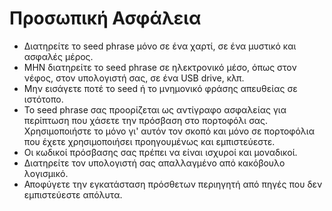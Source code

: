 # Προσωπική Ασφάλεια

- Διατηρείτε το seed phrase μόνο σε ένα χαρτί, σε ένα μυστικό και ασφαλές μέρος.
 - ΜΗΝ διατηρείτε το seed phrase σε ηλεκτρονικό μέσο, όπως στον νέφος, στον υπολογιστή σας, σε ένα USB drive, κλπ.
 - Μην εισάγετε ποτέ το seed ή το μνημονικό φράσης απευθείας σε ιστότοπο.
 - Το seed phrase σας προορίζεται ως αντίγραφο ασφαλείας για περίπτωση που χάσετε την πρόσβαση στο πορτοφόλι σας. Χρησιμοποιήστε το μόνο γι' αυτόν τον σκοπό και μόνο σε πορτοφόλια που έχετε χρησιμοποιήσει προηγουμένως και εμπιστεύεστε.
 - Οι κωδικοί πρόσβασης σας πρέπει να είναι ισχυροί και μοναδικοί.
 - Διατηρείτε τον υπολογιστή σας απαλλαγμένο από κακόβουλο λογισμικό.
 - Αποφύγετε την εγκατάσταση πρόσθετων περιηγητή από πηγές που δεν εμπιστεύεστε απόλυτα.